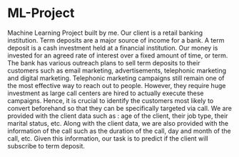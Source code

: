 # ML-Project
Machine Learning Project built by me.
Our client is a retail banking institution. Term deposits are a major source
of income for a bank.
A term deposit is a cash investment held at a financial institution. Our
money is invested for an agreed rate of interest over a fixed amount of
time, or term.
The bank has various outreach plans to sell term deposits to their
customers such as email marketing, advertisements, telephonic marketing
and digital marketing.
Telephonic marketing campaigns still remain one of the most effective way
to reach out to people. However, they require huge investment as large call
centers are hired to actually execute these campaigns. Hence, it is crucial
to identify the customers most likely to convert beforehand so that they can
be specifically targeted via call.
We are provided with the client data such as : age of the client, their job
type, their marital status, etc. Along with the client data, we are also
provided with the information of the call such as the duration of the call, day
and month of the call, etc. Given this information, our task is to predict if
the client will subscribe to term deposit.

